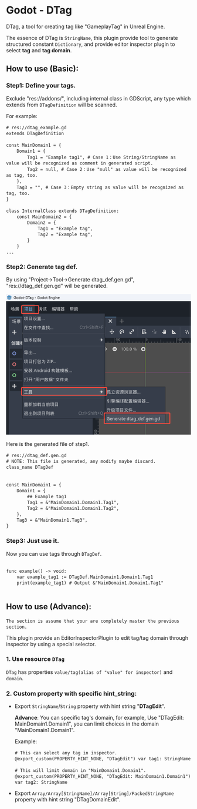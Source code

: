 # Godot - DTag

DTag, a tool for creating tag like "GameplayTag" in Unreal Engine.

The essence of DTag is `StringName`, this plugin provide tool to generate structured constant `Dictionary`, and provide editor inspector plugin to select **tag** and **tag domain**.

## How to use (Basic):

### Step1: Define your tags.

Exclude "res://addons/", including internal class in GDScript, any type which extends from `DTagDefinition` will be scanned.

For example:
```GDScript
# res://dtag_example.gd
extends DTagDefinition

const MainDomain1 = {
    Domain1 = {
        Tag1 = "Example tag1", # Case 1：Use String/StringName as value will be recognized as comment in generated script.
        Tag2 = null, # Case 2：Use "null" as value will be recognized as tag, too.
    },
    Tag3 = "", # Case 3：Empty string as value will be recognized as tag, too.
}

class InternalClass extends DTagDefinition:
    const MainDomain2 = {
        Domain2 = {
            Tag1 = "Example tag",
            Tag2 = "Example tag",
        }
    }
...

```

### Step2: Generate tag def.

By using "Project->Tool->Generate dtag_def.gen.gd", "res://dtag_def.gen.gd" will be generated.

![](.doc/step2.png)

Here is the generated file of step1.
```GDScript
# res://dtag_def.gen.gd
# NOTE: This file is generated, any modify maybe discard.
class_name DTagDef


const MainDomain1 = {
	Domain1 = {
		## Example tag1
		Tag1 = &"MainDomain1.Domain1.Tag1",
		Tag2 = &"MainDomain1.Domain1.Tag2",
	},
	Tag3 = &"MainDomain1.Tag3",
}

```

### Step3: Just use it.

Now you can use tags through `DTagDef`.

```

func example() -> void:
    var example_tag1 := DTagDef.MainDomain1.Domain1.Tag1
    print(example_tag1) # Output &"MainDomain1.Domain1.Tag1"


```


## How to use (Advance):

    The section is assume that your are completely master the previous section.

This plugin provide an EditorInspectorPlugin to edit tag/tag domain through inspector by using a special selector.

### 1. Use resource `DTag`

`DTag` has properties `value/tag(alias of "value" for inspector)` and `domain`.


### 2. Custom property with specific hint_string:

- Export `StringName`/`String` property with hint string "**DTagEdit**".

    **Advance**: You can specific tag's domain, for example, Use "DTagEdit: MainDomain1.Domain1", you can limit choices in the domain "MainDomain1.Domain1".

    Example: 
    ```
    # This can select any tag in inspector.
    @export_custom(PROPERTY_HINT_NONE, "DTagEdit") var tag1: StringName

    # This will limit domain in "MainDomain1.Domain1".
    @export_custom(PROPERTY_HINT_NONE, "DTagEdit: MainDomain1.Domain1") var tag2: StringName

    ```

- Export `Array/Array[StringName]/Array[String]/PackedStringName` property with hint string "DTagDomainEdit".